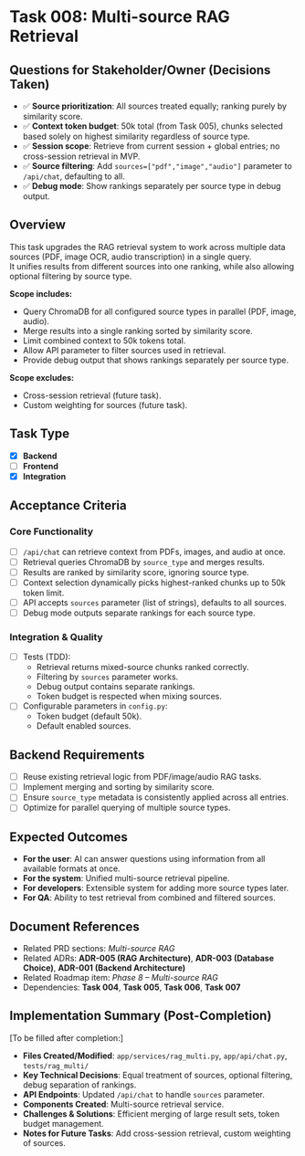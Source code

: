 # Task 008: Multi-source RAG Retrieval

## Questions for Stakeholder/Owner (Decisions Taken)
- ✅ **Source prioritization**: All sources treated equally; ranking purely by similarity score.
- ✅ **Context token budget**: 50k total (from Task 005), chunks selected based solely on highest similarity regardless of source type.
- ✅ **Session scope**: Retrieve from current session + global entries; no cross-session retrieval in MVP.
- ✅ **Source filtering**: Add `sources=["pdf","image","audio"]` parameter to `/api/chat`, defaulting to all.
- ✅ **Debug mode**: Show rankings separately per source type in debug output.

## Overview
This task upgrades the RAG retrieval system to work across multiple data sources (PDF, image OCR, audio transcription) in a single query.  
It unifies results from different sources into one ranking, while also allowing optional filtering by source type.

**Scope includes:**
- Query ChromaDB for all configured source types in parallel (PDF, image, audio).
- Merge results into a single ranking sorted by similarity score.
- Limit combined context to 50k tokens total.
- Allow API parameter to filter sources used in retrieval.
- Provide debug output that shows rankings separately per source type.

**Scope excludes:**
- Cross-session retrieval (future task).
- Custom weighting for sources (future task).

## Task Type
- [x] **Backend**
- [ ] **Frontend**
- [x] **Integration**

## Acceptance Criteria
### Core Functionality
- [ ] `/api/chat` can retrieve context from PDFs, images, and audio at once.
- [ ] Retrieval queries ChromaDB by `source_type` and merges results.
- [ ] Results are ranked by similarity score, ignoring source type.
- [ ] Context selection dynamically picks highest-ranked chunks up to 50k token limit.
- [ ] API accepts `sources` parameter (list of strings), defaults to all sources.
- [ ] Debug mode outputs separate rankings for each source type.

### Integration & Quality
- [ ] Tests (TDD):
  - Retrieval returns mixed-source chunks ranked correctly.
  - Filtering by `sources` parameter works.
  - Debug output contains separate rankings.
  - Token budget is respected when mixing sources.
- [ ] Configurable parameters in `config.py`:
  - Token budget (default 50k).
  - Default enabled sources.

## Backend Requirements
- [ ] Reuse existing retrieval logic from PDF/image/audio RAG tasks.
- [ ] Implement merging and sorting by similarity score.
- [ ] Ensure `source_type` metadata is consistently applied across all entries.
- [ ] Optimize for parallel querying of multiple source types.

## Expected Outcomes
- **For the user**: AI can answer questions using information from all available formats at once.
- **For the system**: Unified multi-source retrieval pipeline.
- **For developers**: Extensible system for adding more source types later.
- **For QA**: Ability to test retrieval from combined and filtered sources.

## Document References
- Related PRD sections: *Multi-source RAG*
- Related ADRs: **ADR-005 (RAG Architecture)**, **ADR-003 (Database Choice)**, **ADR-001 (Backend Architecture)**
- Related Roadmap item: *Phase 8 – Multi-source RAG*
- Dependencies: **Task 004**, **Task 005**, **Task 006**, **Task 007**

## Implementation Summary (Post-Completion)
[To be filled after completion:]
- **Files Created/Modified**: `app/services/rag_multi.py`, `app/api/chat.py`, `tests/rag_multi/`
- **Key Technical Decisions**: Equal treatment of sources, optional filtering, debug separation of rankings.
- **API Endpoints**: Updated `/api/chat` to handle `sources` parameter.
- **Components Created**: Multi-source retrieval service.
- **Challenges & Solutions**: Efficient merging of large result sets, token budget management.
- **Notes for Future Tasks**: Add cross-session retrieval, custom weighting of sources.
